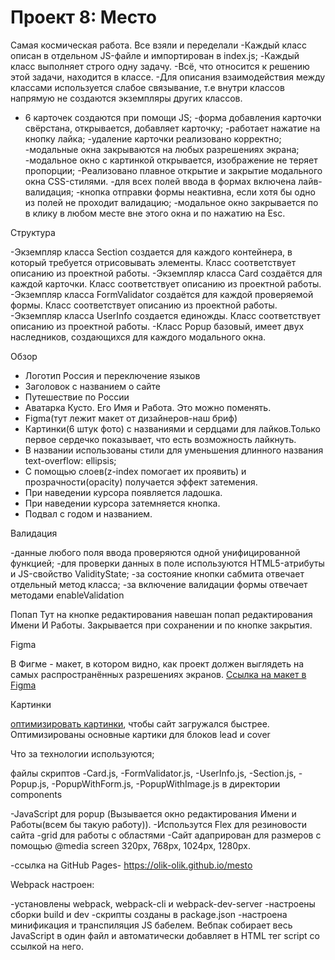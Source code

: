# Проект 8: Место
 Самая космическая работа. Все взяли и переделали
-Каждый класс описан в отдельном JS-файле и импортирован в index.js;
-Каждый класс выполняет строго одну задачу.
-Всё, что относится к решению этой задачи, находится в классе.
-Для описания взаимодействия между классами используется слабое связывание, т.е внутри классов напрямую не создаются экземпляры других классов.



- 6 карточек создаются при помощи JS;
-форма добавления карточки свёрстана, открывается, добавляет карточку;
-работает нажатие на кнопку лайка;
-удаление карточки реализовано корректно;
-модальные окна закрываются на любых разрешениях экрана;
-модальное окно с картинкой открывается, изображение не теряет пропорции;
-Реализовано плавное открытие и закрытие модального окна CSS-стилями.
-для всех полей ввода в формах включена лайв-валидация;
-кнопка отправки формы неактивна, если хотя бы одно из полей не проходит валидацию;
-модальное окно закрывается по в клику в любом месте вне этого окна и по нажатию на Esc.

 Структура 

-Экземпляр класса Section создается для каждого контейнера, в который требуется отрисовывать элементы. Класс соответствует описанию из проектной работы.
-Экземпляр класса Card создаётся для каждой карточки. Класс соответствует описанию из проектной работы.
-Экземпляр класса FormValidator создаётся для каждой проверяемой формы. Класс соответствует описанию из проектной работы.
-Экземпляр класса UserInfo создается единожды. Класс соответствует описанию из проектной работы.
-Класс Popup базовый, имеет двух наследников, создающихся для каждого модального окна.

 Обзор
 
- Логотип Россия и переключение языков
- Заголовок с названием о сайте
- Путешествие по России
- Аватарка Кусто. Его Имя и Работа. Это можно поменять.
- Figma(тут лежит макет от дизайнеров-наш бриф)
- Картинки(6 штук фото) с названиями и сердцами для лайков.Только первое сердечко показывает, что есть возможность лайкнуть.
- В названии использованы стили для уменьшения длинного названия text-overflow: ellipsis;
- С помощью слоев(z-index помогает их проявить) и прозрачности(opacity) получается эффект затемения.
- При наведении курсора появляется ладошка.
- При наведении курсора затемняется кнопка.
- Подвал с годом и названием.

Валидация

-данные любого поля ввода проверяются одной унифицированной функцией;
-для проверки данных в поле используются HTML5-атрибуты и JS-свойство ValidityState;
-за состояние кнопки сабмита отвечает отдельный метод класса;
-за включение валидации формы отвечает методами enableValidation


Попап
Тут на кнопке редактирования навешан попап редактирования Имени И Работы.
Закрывается при сохранении и по кнопке
закрытия.

Figma

В Фигме - макет, в котором видно, как проект должен
выглядеть на самых распространённых разрешениях экранов.
[Ссылка на макет в Figma](https://www.figma.com/file/2cn9N9jSkmxD84oJik7xL7/JavaScript.-Sprint-4?node-id=0%3A1)


Картинки

 [оптимизировать картинки](https://tinypng.com/),
чтобы  сайт загружался быстрее.
Оптимизированы основные картики для блоков lead и cover

Что за технологии используются;

файлы скриптов 
 -Card.js,
 -FormValidator.js,
 -UserInfo.js,
 -Section.js, 
 -Popup.js,
 -PopupWithForm.js,
 -PopupWithImage.js в директории components

-JavaScript для popup (Вызывается окно редактирования Имени и Работы(всем бы такую работу)).
-Использутся Flex для резиновости сайта
-grid для работы с областями
-Сайт адаприрован для размеров с помощью @media screen 320px, 768px, 1024px, 1280px.

-ссылка на GitHub Pages- https://olik-olik.github.io/mesto

Webpack настроен:

-установлены webpack, webpack-cli и webpack-dev-server
-настроены сборки build и dev
-скрипты созданы в package.json
-настроена минификация и транспиляция JS бабелем. Вебпак собирает весь JavaScript в один файл и автоматически добавляет в HTML тег script со ссылкой на него.
